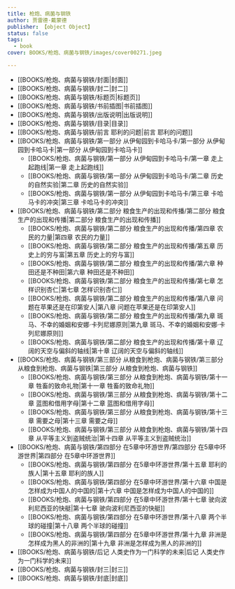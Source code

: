 ```yaml
---
title: 枪炮、病菌与钢铁
author: 贾雷德·戴蒙德
publisher: 【object Object】
status: false
tags:
  - book
cover: BOOKS/枪炮、病菌与钢铁/images/cover00271.jpeg

---
```

- [[BOOKS/枪炮、病菌与钢铁/封面|封面]]
- [[BOOKS/枪炮、病菌与钢铁/封二|封二]]
- [[BOOKS/枪炮、病菌与钢铁/标题页|标题页]]
- [[BOOKS/枪炮、病菌与钢铁/书前插图|书前插图]]
- [[BOOKS/枪炮、病菌与钢铁/出版说明|出版说明]]
- [[BOOKS/枪炮、病菌与钢铁/目录|目录]]
- [[BOOKS/枪炮、病菌与钢铁/前言 耶利的问题|前言 耶利的问题]]
- [[BOOKS/枪炮、病菌与钢铁/第一部分 从伊甸园到卡哈马卡/第一部分 从伊甸园到卡哈马卡|第一部分 从伊甸园到卡哈马卡]]
	- [[BOOKS/枪炮、病菌与钢铁/第一部分 从伊甸园到卡哈马卡/第一章 走上起跑线|第一章 走上起跑线]]
	- [[BOOKS/枪炮、病菌与钢铁/第一部分 从伊甸园到卡哈马卡/第二章 历史的自然实验|第二章 历史的自然实验]]
	- [[BOOKS/枪炮、病菌与钢铁/第一部分 从伊甸园到卡哈马卡/第三章 卡哈马卡的冲突|第三章 卡哈马卡的冲突]]
- [[BOOKS/枪炮、病菌与钢铁/第二部分 粮食生产的出现和传播/第二部分 粮食生产的出现和传播|第二部分 粮食生产的出现和传播]]
	- [[BOOKS/枪炮、病菌与钢铁/第二部分 粮食生产的出现和传播/第四章 农民的力量|第四章 农民的力量]]
	- [[BOOKS/枪炮、病菌与钢铁/第二部分 粮食生产的出现和传播/第五章 历史上的穷与富|第五章 历史上的穷与富]]
	- [[BOOKS/枪炮、病菌与钢铁/第二部分 粮食生产的出现和传播/第六章 种田还是不种田|第六章 种田还是不种田]]
	- [[BOOKS/枪炮、病菌与钢铁/第二部分 粮食生产的出现和传播/第七章 怎样识别杏仁|第七章 怎样识别杏仁]]
	- [[BOOKS/枪炮、病菌与钢铁/第二部分 粮食生产的出现和传播/第八章 问题在苹果还是在印第安人|第八章 问题在苹果还是在印第安人]]
	- [[BOOKS/枪炮、病菌与钢铁/第二部分 粮食生产的出现和传播/第九章 斑马、不幸的婚姻和安娜·卡列尼娜原则|第九章 斑马、不幸的婚姻和安娜·卡列尼娜原则]]
	- [[BOOKS/枪炮、病菌与钢铁/第二部分 粮食生产的出现和传播/第十章 辽阔的天空与偏斜的轴线|第十章 辽阔的天空与偏斜的轴线]]
- [[BOOKS/枪炮、病菌与钢铁/第三部分 从粮食到枪炮、病菌与钢铁/第三部分 从粮食到枪炮、病菌与钢铁|第三部分 从粮食到枪炮、病菌与钢铁]]
	- [[BOOKS/枪炮、病菌与钢铁/第三部分 从粮食到枪炮、病菌与钢铁/第十一章 牲畜的致命礼物|第十一章 牲畜的致命礼物]]
	- [[BOOKS/枪炮、病菌与钢铁/第三部分 从粮食到枪炮、病菌与钢铁/第十二章 蓝图和借用字母|第十二章 蓝图和借用字母]]
	- [[BOOKS/枪炮、病菌与钢铁/第三部分 从粮食到枪炮、病菌与钢铁/第十三章 需要之母|第十三章 需要之母]]
	- [[BOOKS/枪炮、病菌与钢铁/第三部分 从粮食到枪炮、病菌与钢铁/第十四章 从平等主义到盗贼统治|第十四章 从平等主义到盗贼统治]]
- [[BOOKS/枪炮、病菌与钢铁/第四部分 在5章中环游世界/第四部分 在5章中环游世界|第四部分 在5章中环游世界]]
	- [[BOOKS/枪炮、病菌与钢铁/第四部分 在5章中环游世界/第十五章 耶利的族人|第十五章 耶利的族人]]
	- [[BOOKS/枪炮、病菌与钢铁/第四部分 在5章中环游世界/第十六章 中国是怎样成为中国人的中国的|第十六章 中国是怎样成为中国人的中国的]]
	- [[BOOKS/枪炮、病菌与钢铁/第四部分 在5章中环游世界/第十七章 驶向波利尼西亚的快艇|第十七章 驶向波利尼西亚的快艇]]
	- [[BOOKS/枪炮、病菌与钢铁/第四部分 在5章中环游世界/第十八章 两个半球的碰撞|第十八章 两个半球的碰撞]]
	- [[BOOKS/枪炮、病菌与钢铁/第四部分 在5章中环游世界/第十九章 非洲是怎样成为黑人的非洲的|第十九章 非洲是怎样成为黑人的非洲的]]
- [[BOOKS/枪炮、病菌与钢铁/后记 人类史作为一门科学的未来|后记 人类史作为一门科学的未来]]
- [[BOOKS/枪炮、病菌与钢铁/封三|封三]]
- [[BOOKS/枪炮、病菌与钢铁/封底|封底]]
